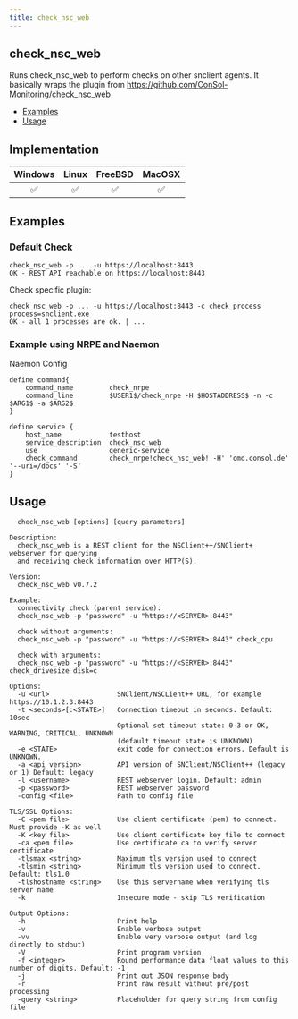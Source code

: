 ```yaml
---
title: check_nsc_web
---
```


## check_nsc_web

Runs check_nsc_web to perform checks on other snclient agents.
It basically wraps the plugin from https://github.com/ConSol-Monitoring/check_nsc_web

- [Examples](#examples)
- [Usage](#usage)

## Implementation

| Windows            | Linux              | FreeBSD            | MacOSX             |
|:------------------:|:------------------:|:------------------:|:------------------:|
| :white_check_mark: | :white_check_mark: | :white_check_mark: | :white_check_mark: |

## Examples

### Default Check

    check_nsc_web -p ... -u https://localhost:8443
    OK - REST API reachable on https://localhost:8443

Check specific plugin:

    check_nsc_web -p ... -u https://localhost:8443 -c check_process process=snclient.exe
    OK - all 1 processes are ok. | ...

### Example using NRPE and Naemon

Naemon Config

    define command{
        command_name         check_nrpe
        command_line         $USER1$/check_nrpe -H $HOSTADDRESS$ -n -c $ARG1$ -a $ARG2$
    }

    define service {
        host_name            testhost
        service_description  check_nsc_web
        use                  generic-service
        check_command        check_nrpe!check_nsc_web!'-H' 'omd.consol.de' '--uri=/docs' '-S'
    }

## Usage

```Usage:
  check_nsc_web [options] [query parameters]

Description:
  check_nsc_web is a REST client for the NSClient++/SNClient+ webserver for querying
  and receiving check information over HTTP(S).

Version:
  check_nsc_web v0.7.2

Example:
  connectivity check (parent service):
  check_nsc_web -p "password" -u "https://<SERVER>:8443"

  check without arguments:
  check_nsc_web -p "password" -u "https://<SERVER>:8443" check_cpu

  check with arguments:
  check_nsc_web -p "password" -u "https://<SERVER>:8443" check_drivesize disk=c

Options:
  -u <url>                 SNClient/NSCLient++ URL, for example https://10.1.2.3:8443
  -t <seconds>[:<STATE>]   Connection timeout in seconds. Default: 10sec
                           Optional set timeout state: 0-3 or OK, WARNING, CRITICAL, UNKNOWN
                           (default timeout state is UNKNOWN)
  -e <STATE>               exit code for connection errors. Default is UNKNOWN.
  -a <api version>         API version of SNClient/NSClient++ (legacy or 1) Default: legacy
  -l <username>            REST webserver login. Default: admin
  -p <password>            REST webserver password
  -config <file>           Path to config file

TLS/SSL Options:
  -C <pem file>            Use client certificate (pem) to connect. Must provide -K as well
  -K <key file>            Use client certificate key file to connect
  -ca <pem file>           Use certificate ca to verify server certificate
  -tlsmax <string>         Maximum tls version used to connect
  -tlsmin <string>         Minimum tls version used to connect. Default: tls1.0
  -tlshostname <string>    Use this servername when verifying tls server name
  -k                       Insecure mode - skip TLS verification

Output Options:
  -h                       Print help
  -v                       Enable verbose output
  -vv                      Enable very verbose output (and log directly to stdout)
  -V                       Print program version
  -f <integer>             Round performance data float values to this number of digits. Default: -1
  -j                       Print out JSON response body
  -r                       Print raw result without pre/post processing
  -query <string>          Placeholder for query string from config file
```
